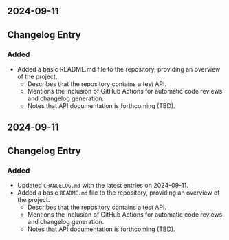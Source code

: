 

## 2024-09-11
## Changelog Entry

### Added
- Added a basic README.md file to the repository, providing an overview of the project.
  - Describes that the repository contains a test API.
  - Mentions the inclusion of GitHub Actions for automatic code reviews and changelog generation.
  - Notes that API documentation is forthcoming (TBD).


## 2024-09-11
## Changelog Entry

### Added
- Updated `CHANGELOG.md` with the latest entries on 2024-09-11.
- Added a basic `README.md` file to the repository, providing an overview of the project.
  - Describes that the repository contains a test API.
  - Mentions the inclusion of GitHub Actions for automatic code reviews and changelog generation.
  - Notes that API documentation is forthcoming (TBD).
